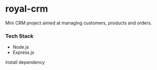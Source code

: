 # royal-crm

Mini CRM project aimed at managing customers, products and orders.

### Tech Stack
* Node.js
* Express.js

install dependency

